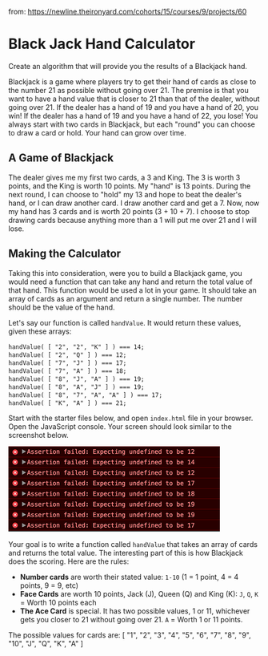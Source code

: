 from: https://newline.theironyard.com/cohorts/15/courses/9/projects/60

# Black Jack Hand Calculator
Create an algorithm that will provide you the results of a Blackjack hand.

Blackjack is a game where players try to get their hand of cards as close to the number 21 as possible without going over 21. The premise is that you want to have a hand value that is closer to 21 than that of the dealer, without going over 21. If the dealer has a hand of 19 and you have a hand of 20, you win! If the dealer has a hand of 19 and you have a hand of 22, you lose! You always start with two cards in Blackjack, but each "round" you can choose to draw a card or hold. Your hand can grow over time.

## A Game of Blackjack

The dealer gives me my first two cards, a 3 and King. The 3 is worth 3 points, and the King is worth 10 points. My "hand" is 13 points. During the next round, I can choose to "hold" my 13 and hope to beat the dealer's hand, or I can draw another card. I draw another card and get a 7. Now, now my hand has 3 cards and is worth 20 points (3 + 10 + 7). I choose to stop drawing cards because anything more than a 1 will put me over 21 and I will lose.

## Making the Calculator

Taking this into consideration, were you to build a Blackjack game, you would need a function that can take any hand and return the total value of that hand. This function would be used a lot in your game. It should take an array of cards as an argument and return a single number. The number should be the value of the hand.

Let's say our function is called `handValue`. It would return these values, given these arrays:

```handValue( [ "2", "2", "8" ] ) === 12;
handValue( [ "2", "2", "K" ] ) === 14;
handValue( [ "2", "Q" ] ) === 12;
handValue( [ "7", "J" ] ) === 17;
handValue( [ "7", "A" ] ) === 18;
handValue( [ "8", "J", "A" ] ) === 19;
handValue( [ "8", "A", "J" ] ) === 19;
handValue( [ "8", "7", "A", "A" ] ) === 17;
handValue( [ "K", "A" ] ) === 21;
```

Start with the starter files below, and open `index.html` file in your browser. Open the JavaScript console. Your screen should look similar to the screenshot below.

![screenshot](https://github.com/JamieBort/BlackjackHandCalculator/blob/master/images/93f5882c-blackjack-tests.png)

Your goal is to write a function called `handValue` that takes an array of cards and returns the total value. The interesting part of this is how Blackjack does the scoring. Here are the rules:

* **Number cards** are worth their stated value: `1-10` (1 = 1 point, 4 = 4 points, 9 = 9, etc)
* **Face Cards** are worth 10 points, Jack (J), Queen (Q) and King (K): `J`, `Q`, `K` = Worth 10 points each
* **The Ace Card** is special. It has two possible values, 1 or 11, whichever gets you closer to 21 without going over 21. `A` = Worth 1 or 11 points.

The possible values for cards are: [ "1", "2", "3", "4", "5", "6", "7", "8", "9", "10", "J", "Q", "K", "A" ]
